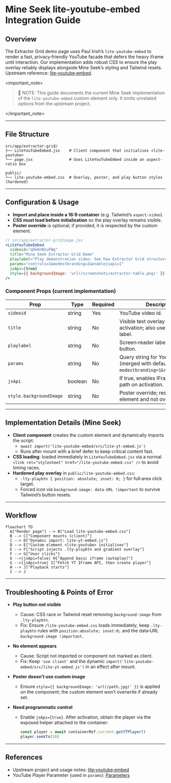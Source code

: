 # Mine Seek lite‑youtube‑embed Integration Guide

## Overview

The Extractor Grid demo page uses Paul Irish’s `lite-youtube-embed` to render a fast, privacy‑friendly YouTube facade that defers the heavy iframe until interaction. Our implementation adds robust CSS to ensure the play overlay reliably displays alongside Mine Seek’s styling and Tailwind resets. Upstream reference: [lite‑youtube‑embed](https://github.com/paulirish/lite-youtube-embed).

<important_note>

> 📝 NOTE: This guide documents the current Mine Seek implementation of the `lite-youtube-embed` custom element only. It omits unrelated options from the upstream project.

</important_note>

---

## File Structure

```
src/app/extractor-grid/
├── LiteYouTubeEmbed.jsx    # Client component that initialises <lite-youtube>
└── page.jsx                # Uses LiteYouTubeEmbed inside an aspect-ratio box

public/
└── lite-youtube-embed.css  # Overlay, poster, and play button styles (hardened)
```

---

## Configuration & Usage

- **Import and place inside a 16:9 container** (e.g. Tailwind’s `aspect-video`).
- **CSS must load before initialisation** so the play overlay remains visible.
- **Poster override** is optional; if provided, it is respected by the custom element.

```jsx
// src/app/extractor-grid/page.jsx
<LiteYouTubeEmbed
  videoid="qGk6nN2uFWg"
  title="Mine Seek Extractor Grid Demo"
  playlabel="Play demonstration video: See how Extractor Grid structures geological data"
  params="controls=1&modestbranding=2&enablejsapi=1"
  jsApi={true}
  style={{ backgroundImage: 'url(/screenshots/extractor-table.png)' }}
/>
```

### Component Props (current implementation)

| Prop | Type | Required | Description |
|------|------|----------|-------------|
| `videoid` | string | Yes | YouTube video id. |
| `title` | string | No | Visible text overlay before activation; also used for A11y label. |
| `playlabel` | string | No | Screen‑reader label for the play button. |
| `params` | string | No | Query string for YouTube Player (merged with defaults `modestbranding=1&rel=0&start=0`). |
| `jsApi` | boolean | No | If true, enables IFrame Player API path on activation. |
| `style.backgroundImage` | string | No | Poster override; respected by the element and not overwritten. |

---

## Implementation Details (Mine Seek)

- **Client component** creates the custom element and dynamically imports the script:
  - `await import('lite-youtube-embed/src/lite-yt-embed.js')`
  - Runs after mount with a brief defer to keep critical content fast.
- **CSS loading**: loaded immediately in `LiteYouTubeEmbed.jsx` via a normal `<link rel="stylesheet" href="/lite-youtube-embed.css" />` to avoid timing races.
- **Hardened play overlay** in `public/lite-youtube-embed.css`:
  - `.lty-playbtn { position: absolute; inset: 0; }` for full‑area click target.
  - Forced icon via `background-image: data-URL !important` to survive Tailwind’s button resets.

---

## Workflow

```mermaid
flowchart TD
  A["Render page"] --> B["Load lite-youtube-embed.css"]
  B --> C["Component mounts (client)"]
  C --> D["Dynamic import: lite-yt-embed.js"]
  D --> E["Custom element <lite-youtube> initialises"]
  E --> F["Script injects .lty-playbtn and gradient overlay"]
  F --> G{"User clicks"}
  G -->|jsApi=false| H["Append basic iframe (autoplay)"]
  G -->|jsApi=true| I["Fetch YT IFrame API, then create player"]
  H --> J["Playback starts"]
  I --> J
```

---

## Troubleshooting & Points of Error

- **Play button not visible**
  - Cause: CSS race or Tailwind reset removing `background-image` from `.lty-playbtn`.
  - Fix: Ensure `/lite-youtube-embed.css` loads immediately; keep `.lty-playbtn` rules with `position:absolute; inset:0;` and the data‑URL `background-image !important`.

- **No element appears**
  - Cause: Script not imported or component not marked as client.
  - Fix: Keep `'use client'` and the dynamic `import('lite-youtube-embed/src/lite-yt-embed.js')` in an effect after mount.

- **Poster doesn’t use custom image**
  - Ensure `style={{ backgroundImage: 'url(/path.jpg)' }}` is applied on the component; the custom element won’t overwrite if already set.

- **Need programmatic control**
  - Enable `jsApi={true}`. After activation, obtain the player via the exposed helper attached to the container:
    ```js
    const player = await containerRef.current.getYTPlayer()
    player.seekTo(30)
    ```

---

## References

- Upstream project and usage notes: [lite‑youtube‑embed](https://github.com/paulirish/lite-youtube-embed)
- YouTube Player Parameter (used in `params`): [Parameters](https://developers.google.com/youtube/player_parameters#Parameters)